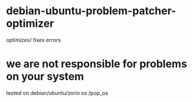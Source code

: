 # debian-ubuntu-problem-patcher-optimizer
optimizes/ fixes errors
# we are not responsible for problems on your system
tested on debian/ubuntu/zorin os /pop_os
